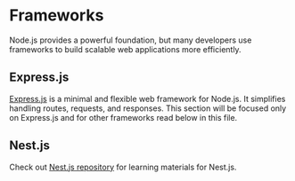 # Frameworks

Node.js provides a powerful foundation, but many developers use frameworks to build scalable web applications more efficiently.

## Express.js

[Express.js](https://expressjs.com/) is a minimal and flexible web framework for Node.js. It simplifies handling routes, requests, and responses. This section will be focused only on Express.js and for other frameworks read below in this file.

## Nest.js

Check out [Nest.js repository](https://github.com/BZIvanov/Learning-NestJS) for learning materials for Nest.js.
